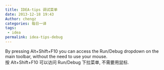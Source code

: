 ```yaml
---
title: IDEA-tips 调试菜单
date: 2013-12-18 19:43
Author: chengz
categories: 每日一译
tags:
 - idea
permalink: idea-tips-debug
---
```


By pressing Alt+Shift+F10 you can access the Run/Debug dropdown on the
main toolbar, without the need to use your mouse.  
按 Alt+Shift+F10 可以访问 Run/Debug 下拉菜单, 不需要用鼠标.
